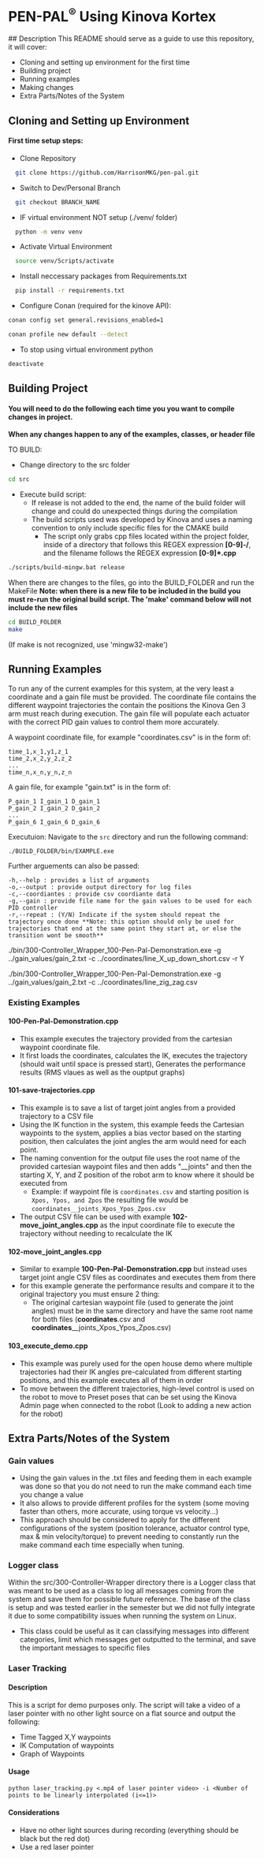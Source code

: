 <h1>PEN-PAL<sup>®</sup> Using Kinova Kortex </h1>
## Description
This README should serve as a guide to use this repository, it will cover:

+ Cloning and setting up environment for the first time
+ Building project
+ Running examples
+ Making changes
+ Extra Parts/Notes of the System

## Cloning and Setting up Environment
#### First time setup steps:

+ Clone Repository 

```sh
  git clone https://github.com/HarrisonMKG/pen-pal.git 
```

+ Switch to Dev/Personal Branch 
```sh
  git checkout BRANCH_NAME
```

+ IF virtual environment NOT setup (./venv/ folder) 
```sh
  python -m venv venv 
```
+ Activate Virtual Environment 
```sh
  source venv/Scripts/activate 
```
+ Install neccessary packages from Requirements.txt 
```sh
  pip install -r requirements.txt 
```
+ Configure Conan (required for the kinove API):
```sh
conan config set general.revisions_enabled=1

conan profile new default --detect
```

+ To stop using virtual environment python
```sh
deactivate 
```

## Building Project
#### You will need to do the following each time you you want to compile changes in project.
 **When any changes happen to any of the examples, classes, or header file**
 
TO BUILD:
+ Change directory to the src folder
```sh
cd src
```
+ Execute build script:
  + If release is not added to the end, the name of the build folder will change and could do unexpected things during the compilation
  + The build scripts used was developed by Kinova and uses a naming convention to only include specific files for the CMAKE build
    + The script only grabs cpp files located within the project folder, inside of a directory that follows this REGEX expression **[0-9]*-*/**, and the filename follows the REGEX expression **[0-9]*.cpp**
  
```sh
./scripts/build-mingw.bat release
```

When there are changes to the files, go into the BUILD_FOLDER and run the MakeFile
**Note: when there is a new file to be included in the build you must re-run the original build script. The 'make' command below will not include the new files**
```sh
cd BUILD_FOLDER
make
```
(If make is not recognized, use 'mingw32-make')



## Running Examples
To run any of the current examples for this system, at the very least a coordinate and a gain file must be provided. The coordinate file contains the different waypoint trajectories the contain the positions the Kinova Gen 3 arm must reach during execution. The gain file will populate each actuator with the correct PID gain values to control them more accurately.

A waypoint coordinate file, for example  "coordinates.csv" is in the form of:
```
time_1,x_1,y1,z_1
time_2,x_2,y_2,z_2
...
time_n,x_n,y_n,z_n
```

A gain file, for example "gain.txt" is in the form of:
```
P_gain_1 I_gain_1 D_gain_1
P_gain_2 I_gain_2 D_gain_2
...
P_gain_6 I_gain_6 D_gain_6
```

Executuion:
Navigate to the `src` directory and run the following command:
```
./BUILD_FOLDER/bin/EXAMPLE.exe
```
Further arguements can also be passed:
```
-h,--help : provides a list of arguments
-o,--output : provide output directory for log files
-c,--coordiantes : provide csv coordiante data
-g,--gain : provide file name for the gain values to be used for each PID controller
-r,--repeat : (Y/N) Indicate if the system should repeat the trajectory once done **Note: this option should only be used for trajectories that end at the same point they start at, or else the transition wont be smooth**
```

./bin/300-Controller_Wrapper_100-Pen-Pal-Demonstration.exe  -g ../gain_values/gain_2.txt -c ../coordinates/line_X_up_down_short.csv -r Y

./bin/300-Controller_Wrapper_100-Pen-Pal-Demonstration.exe  -g ../gain_values/gain_2.txt -c ../coordinates/line_zig_zag.csv


### Existing Examples
#### 100-Pen-Pal-Demonstration.cpp

+ This example executes the trajectory provided from the cartesian waypoint coordinate file. 
+ It first loads the coordinates, calculates the IK, executes the trajectory (should wait until space is pressed start), Generates the performance results (RMS vlaues as well as the ouptput graphs)
#### 101-save-trajectories.cpp

+ This example is to save a list of target joint angles from a provided trajectory to a CSV file
+ Using the IK function in the system, this example feeds the Cartesian waypoints to the system, applies a bias vector based on the starting position, then calculates the joint angles the arm would need for each point.
+ The naming convention for the output file uses the root name of the provided cartesian waypoint files and then adds "__joints" and then the starting X, Y, and Z position of the robot arm to know where it should be executed from
  + Example: if waypoint file is `coordinates.csv` and starting position is `Xpos, Ypos, and Zpos` the resulting file would be `coordinates__joints_Xpos_Ypos_Zpos.csv`
+ The output CSV file can be used with example **102-move_joint_angles.cpp** as the input coordinate file to execute the trajectory without needing to recalculate the IK
#### 102-move_joint_angles.cpp

+ Similar to example **100-Pen-Pal-Demonstration.cpp** but instead uses target joint angle CSV files as coordinates and executes them from there
+ for this example generate the performance results and compare it to the original trajectory you must ensure 2 thing:
  + The original cartesian waypoint file (used to generate the joint angles) must be in the same directory and have the same root name for both files (**coordinates**.csv and **coordinates**__joints_Xpos_Ypos_Zpos.csv)
 
#### 103_execute_demo.cpp

+ This example was purely used for the open house demo where multiple trajectories had their IK angles pre-calculated from different starting positions, and this example executes all of them in order
+ To move between the different trajectories, high-level control is used on the robot to move to Preset poses that can be set using the Kinova Admin page when connected to the robot (Look to adding a new action for the robot)

## Extra Parts/Notes of the System
### Gain values

+ Using the gain values in the .txt files and feeding them in each example was done so that you do not need to run the make command each time you change a value
+ It also allows to provide different profiles for the system (some moving faster than others, more accurate, using torque vs velocity...)
+ This approach should be considered to apply for the different configurations of the system (position tolerance, actuator control type, max & min velocity/torque) to prevent needing to constantly run the make command each time especially when tuning. 

### Logger class
Within the src/300-Controller-Wrapper directory there is a Logger class that was meant to be used as a class to log all messages coming from the system and save them for possible future reference. The base of the class is setup and was tested earlier in the semester but we did not fully integrate it due to some compatibility issues when running the system on Linux. 
+ This class could be useful as it can classifying messages into different categories, limit which messages get outputted to the terminal, and save the important messages to specific files

### Laser Tracking
#### Description
This is a script for demo purposes only. The script will take a video of a laser pointer with no other light source on a flat source and output the following:
- Time Tagged X,Y waypoints
- IK Computation of waypoints
- Graph of Waypoints
#### Usage
`python laser_tracking.py <.mp4 of laser pointer video> -i <Number of points to be linearly interpolated (i<=1)>`
#### Considerations
- Have no other light sources during recording (everything should be black but the red dot)
- Use a red laser pointer
